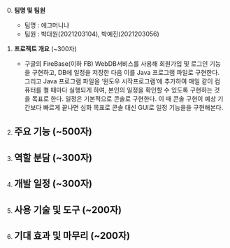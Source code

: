 0. **팀명 및 팀원**
   - 팀명 : 에그머니나
   - 팀원 : 박대원(2021203104), 박예진(2021203056)

1. **프로젝트 개요** (~300자)
   - 구글의 FireBase(이하 FB) WebDB서비스를 사용해 회원가입 및 로그인 기능을 구현하고, DB에 일정을 저장한 다음 이를 Java 프로그램 파일로 구현한다. 그리고 Java 프로그램 파일을 ‘윈도우 시작프로그램’에 추가하여 매일 같이 컴퓨터를 켤 때마다 실행되게 하여, 본인의 일정을 확인할 수 있도록 구현하는 것을 목표로 한다. 일정은 기본적으로 콘솔로 구현한다. 이 때 콘솔 구현이 예상 기간보다 빠르게 끝나면 심화 목표로 콘솔 대신 GUI로 일정 기능을을 구현해본다.
2. **주요 기능** (~500자)
   - 

3. **역할 분담** (~300자)
   - 

4. **개발 일정** (~300자)
   - 

5. **사용 기술 및 도구** (~200자)
   - 

6. **기대 효과 및 마무리** (~200자)
   - 
